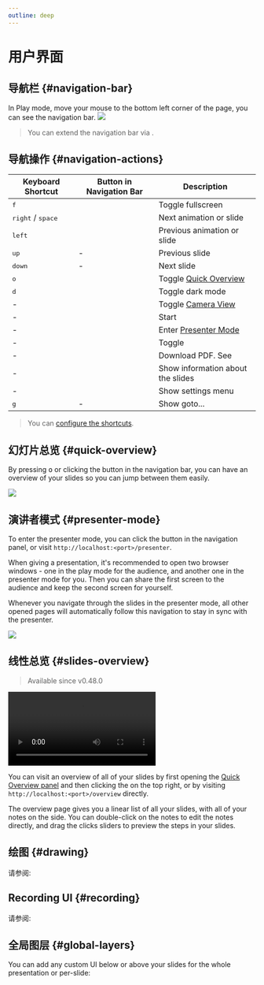 ```yaml
---
outline: deep
---
```


# 用户界面

## 导航栏 {#navigation-bar}

In Play mode, move your mouse to the bottom left corner of the page, you can see the navigation bar.
![](/screenshots/navbar.png)

> You can extend the navigation bar via <LinkInline link="features/global-layers" />.

## 导航操作 {#navigation-actions}

| Keyboard Shortcut                   | Button in Navigation Bar                                                              | Description                                                     |
| ----------------------------------- | ------------------------------------------------------------------------------------- | --------------------------------------------------------------- |
| <kbd>f</kbd>                        | <carbon-maximize class="inline-icon-btn"/> <carbon-minimize class="inline-icon-btn"/> | Toggle fullscreen                                               |
| <kbd>right</kbd> / <kbd>space</kbd> | <carbon-arrow-right class="inline-icon-btn"/>                                         | Next animation or slide                                         |
| <kbd>left</kbd>                     | <carbon-arrow-left class="inline-icon-btn"/>                                          | Previous animation or slide                                     |
| <kbd>up</kbd>                       | -                                                                                     | Previous slide                                                  |
| <kbd>down</kbd>                     | -                                                                                     | Next slide                                                      |
| <kbd>o</kbd>                        | <carbon-apps class="inline-icon-btn"/>                                                | Toggle [Quick Overview](#quick-overview)                        |
| <kbd>d</kbd>                        | <carbon-sun class="inline-icon-btn"/> <carbon-moon class="inline-icon-btn"/>          | Toggle dark mode                                                |
| -                                   | <carbon-user-avatar class="inline-icon-btn"/>                                         | Toggle [Camera View](../features/recording#camera-view)         |
| -                                   | <carbon-video class="inline-icon-btn"/>                                               | Start <LinkInline link="features/recording" />                  |
| -                                   | <carbon-user-speaker class="inline-icon-btn"/>                                        | Enter [Presenter Mode](../guide/ui#presenter-mode)              |
| -                                   | <carbon-edit class="inline-icon-btn"/>                                                | Toggle <LinkInline link="features/side-editor" />               |
| -                                   | <carbon-download class="inline-icon-btn"/>                                            | Download PDF. See <LinkInline link="features/build-with-pdf" /> |
| -                                   | <carbon-information class="inline-icon-btn"/>                                         | Show information about the slides                               |
| -                                   | <carbon-settings-adjust class="inline-icon-btn"/>                                     | Show settings menu                                              |
| <kbd>g</kbd>                        | -                                                                                     | Show goto...                                                    |

> You can [configure the shortcuts](../custom/config-shortcuts).

## 幻灯片总览 {#quick-overview}

By pressing <kbd>o</kbd> or clicking the <carbon-apps class="inline-icon-btn"/> button in the navigation bar, you can have an overview of your slides so you can jump between them easily.

![](/screenshots/slides-overview.png)

## 演讲者模式 {#presenter-mode}

To enter the presenter mode, you can click the <carbon-user-speaker class="inline-icon-btn"/> button in the navigation panel, or visit `http://localhost:<port>/presenter`.

When giving a presentation, it's recommended to open two browser windows - one in the play mode for the audience, and another one in the presenter mode for you. Then you can share the first screen to the audience and keep the second screen for yourself.

Whenever you navigate through the slides in the presenter mode, all other opened pages will automatically follow this navigation to stay in sync with the presenter.

![](/screenshots/presenter-mode.png)

## 线性总览 {#slides-overview}

> Available since v0.48.0

<video src="https://github.com/slidevjs/slidev/assets/11247099/01bbf5b3-f916-4646-9ea4-cf269c0567cb"
controls rounded shadow></video>

You can visit an overview of all of your slides by first opening the [Quick Overview panel](#quick-overview) and then clicking the <carbon-list-boxes class="inline-icon-btn"/> on the top right, or by visiting `http://localhost:<port>/overview` directly.

The overview page gives you a linear list of all your slides, with all of your notes on the side. You can double-click on the notes to edit the notes directly, and drag the clicks sliders to preview the steps in your slides.

## 绘图 {#drawing}

请参阅:

<LinkCard link="features/drawing" />

## Recording UI {#recording}

请参阅:

<LinkCard link="features/recording"/>

## 全局图层 {#global-layers}

You can add any custom UI below or above your slides for the whole presentation or per-slide:

<LinkCard link="features/global-layers" />
